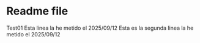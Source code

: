 # Readme file
Test01
Esta linea la he metido el 2025/09/12
Esta es la segunda linea la he metido el 2025/09/12